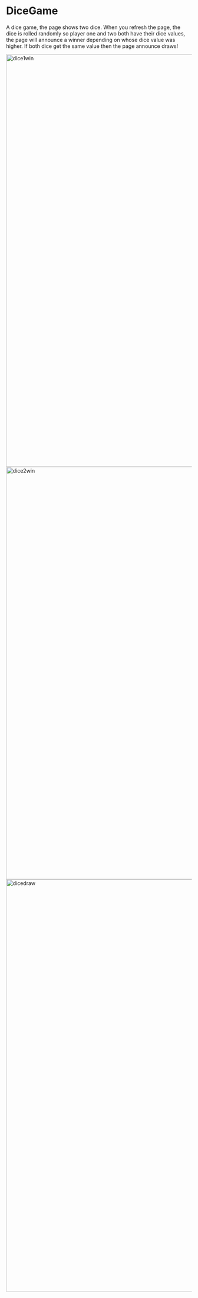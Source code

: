 # DiceGame

A dice game, the page shows two dice. When you refresh the page, the dice is rolled randomly so player one and two both have their dice values, 
the page will announce a winner depending on whose dice value was higher. If both dice get the same value then the page announce draws! 

<img width="1117" alt="dice1win" src="https://user-images.githubusercontent.com/68075493/214535914-32b3aeb5-a2b0-4fde-9b88-3ab53703ff63.png">
<img width="1117" alt="dice2win" src="https://user-images.githubusercontent.com/68075493/214535926-496aa306-06e3-40f8-a054-89ffae7f11bb.png">
<img width="1117" alt="dicedraw" src="https://user-images.githubusercontent.com/68075493/214535938-6a2e2cc6-5952-4f17-9da3-42a7594aadfd.png">
